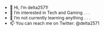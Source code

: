 - 👋 Hi, I’m delta2571!
- 👀 I’m interested in Tech and Gaming . . .
- 🌱 I’m not currently learning anything . . .
- 📫 You can reach me on Twitter: @delta2571
